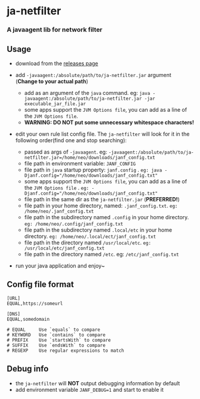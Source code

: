 # ja-netfilter

### A javaagent lib for network filter

## Usage

* download from the [releases page](https://github.com/pengzhile/ja-netfilter/releases)
* add `-javaagent:/absolute/path/to/ja-netfilter.jar` argument (**Change to your actual path**)
    * add as an argument of the `java` command.
      eg: `java -javaagent:/absolute/path/to/ja-netfilter.jar -jar executable_jar_file.jar`
    * some apps support the `JVM Options file`, you can add as a line of the `JVM Options file`.
    * **WARNING: DO NOT put some unnecessary whitespace characters!**

* edit your own rule list config file. The `ja-netfilter` will look for it in the following order(find one and stop
  searching):
    * passed as args of `-javaagent`.
      eg: `-javaagent:/absolute/path/to/ja-netfilter.jar=/home/neo/downloads/janf_config.txt`
    * file path in environment variable: `JANF_CONFIG`
    * file path in `java` startup property: `janf.config`
      . `eg: java -Djanf.config="/home/neo/downloads/janf_config.txt"`
    * some apps support the `JVM Options file`, you can add as a line of the `JVM Options file`
      . `eg: -Djanf.config="/home/neo/downloads/janf_config.txt"`
    * file path in the same dir as the `ja-netfilter.jar` (**PREFERRED!**)
    * file path in your home directory, named: `.janf_config.txt`. `eg: /home/neo/.janf_config.txt`
    * file path in the subdirectory named `.config` in your home directory. `eg: /home/neo/.config/janf_config.txt`
    * file path in the subdirectory named `.local/etc` in your home
      directory. `eg: /home/neo/.local/ect/janf_config.txt`
    * file path in the directory named `/usr/local/etc`. `eg: /usr/local/etc/janf_config.txt`
    * file path in the directory named `/etc`. eg: `/etc/janf_config.txt`

* run your java application and enjoy~

## Config file format

```
[URL]
EQUAL,https://someurl

[DNS]
EQUAL,somedomain

# EQUAL     Use `equals` to compare
# KEYWORD   Use `contains` to compare
# PREFIX    Use `startsWith` to compare
# SUFFIX    Use `endsWith` to compare
# REGEXP    Use regular expressions to match
```

## Debug info

* the `ja-netfilter` will **NOT** output debugging information by default
* add environment variable `JANF_DEBUG=1` and start to enable it